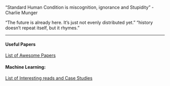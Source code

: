
“Standard Human Condition is miscognition, ignorance and Stupidity” - Charlie Munger 

“The future is already here. It’s just not evenly distributed yet.”
“history doesn’t repeat itself, but it rhymes.”

----

#### Useful Papers
[List of Awesome Papers](https://github.com/asjad99/general_readings/blob/main/awesome_papers.md) 



#### Machine Learning:

[List of Interesting reads and Case Studies](https://github.com/asjad99/general_readings/blob/main/ai_data_science.md) 



